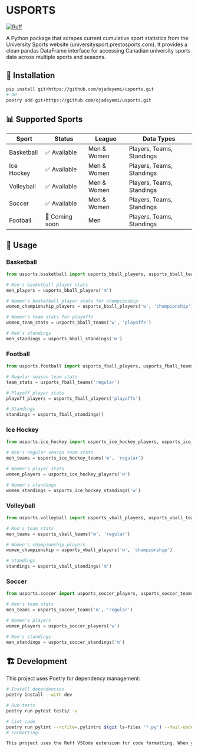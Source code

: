 # USPORTS

[![Ruff](https://img.shields.io/endpoint?url=https://raw.githubusercontent.com/astral-sh/ruff/main/assets/badge/v2.json)](https://github.com/astral-sh/ruff)

A Python package that scrapes current cumulative sport statistics from the University Sports website (universitysport.prestosports.com). It provides a clean pandas DataFrame interface for accessing Canadian university sports data across multiple sports and seasons.

## 🚀 Installation

```bash
pip install git+https://github.com/ojadeyemi/usports.git
# OR
poetry add git+https://github.com/ojadeyemi/usports.git
```

## 📊 Supported Sports

| Sport      | Status       | League      | Data Types                |
| ---------- | ------------ | ----------- | ------------------------- |
| Basketball | ✅ Available | Men & Women | Players, Teams, Standings |
| Ice Hockey | ✅ Available | Men & Women | Players, Teams, Standings |
| Volleyball | ✅ Available | Men & Women | Players, Teams, Standings |
| Soccer     | ✅ Available | Men & Women | Players, Teams, Standings |
| Football   | 🚧 Coming soon | Men         | Players, Teams, Standings |

## 🎯 Usage

### Basketball

```python
from usports.basketball import usports_bball_players, usports_bball_teams, usports_bball_standings

# Men's basketball player stats
men_players = usports_bball_players('m')

# Women's basketball player stats for championship
women_championship_players = usports_bball_players('w', 'championship')

# Women's team stats for playoffs
women_team_stats = usports_bball_teams('w', 'playoffs')

# Men's standings
men_standings = usports_bball_standings('m')
```

### Football

```python
from usports.football import usports_fball_players, usports_fball_teams, usports_fball_standings

# Regular season team stats
team_stats = usports_fball_teams('regular')

# Playoff player stats
playoff_players = usports_fball_players('playoffs')

# Standings
standings = usports_fball_standings()
```

### Ice Hockey

```python
from usports.ice_hockey import usports_ice_hockey_players, usports_ice_hockey_teams, usports_ice_hockey_standings

# Men's regular season team stats
men_teams = usports_ice_hockey_teams('m', 'regular')

# Women's player stats
women_players = usports_ice_hockey_players('w')

# Women's standings
women_standings = usports_ice_hockey_standings('w')
```

### Volleyball

```python
from usports.volleyball import usports_vball_players, usports_vball_teams, usports_vball_standings

# Men's team stats
men_teams = usports_vball_teams('m', 'regular')

# Women's championship players
women_championship = usports_vball_players('w', 'championship')

# Standings
standings = usports_vball_standings('m')
```

### Soccer

```python
from usports.soccer import usports_soccer_players, usports_soccer_teams, usports_soccer_standings

# Men's team stats
men_teams = usports_soccer_teams('m', 'regular')

# Women's players
women_players = usports_soccer_players('w')

# Men's standings
men_standings = usports_soccer_standings('m')
```

## 🏗️ Development

This project uses Poetry for dependency management:

```bash
# Install dependencies
poetry install --with dev

# Run tests
poetry run pytest tests/ -v

# Lint code
poetry run pylint --rcfile=.pylintrc $(git ls-files '*.py') --fail-under=9.5
# Formatting

This project uses the Ruff VSCode extension for code formatting. When you save a Python file (Ctrl+S), Ruff automatically formats your code according to the configured rules.


```
